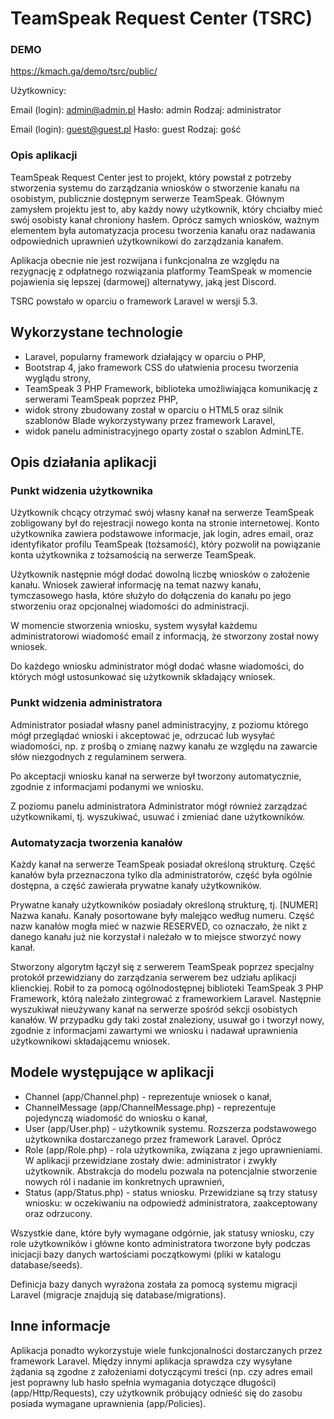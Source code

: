 TeamSpeak Request Center (TSRC)
===============================

### DEMO
https://kmach.ga/demo/tsrc/public/

Użytkownicy:

Email (login): admin@admin.pl Hasło: admin Rodzaj: administrator

Email (login): guest@guest.pl Hasło: guest Rodzaj: gość

### Opis aplikacji

TeamSpeak Request Center jest to projekt, który powstał z potrzeby stworzenia systemu do zarządzania wniosków o stworzenie kanału na osobistym, publicznie dostępnym serwerze TeamSpeak. Głównym zamysłem projektu jest to, aby każdy nowy użytkownik, który chciałby mieć swój osobisty kanał chroniony hasłem. Oprócz samych wniosków, ważnym elementem była automatyzacja procesu tworzenia kanału oraz nadawania odpowiednich uprawnień użytkownikowi do zarządzania kanałem.

Aplikacja obecnie nie jest rozwijana i funkcjonalna ze względu na rezygnację z odpłatnego rozwiązania platformy TeamSpeak w momencie pojawienia się lepszej (darmowej) alternatywy, jaką jest Discord.

TSRC powstało w oparciu o framework Laravel w wersji 5.3.

Wykorzystane technologie
------------------------

* Laravel, popularny framework działający w oparciu o PHP,
* Bootstrap 4, jako framework CSS do ułatwienia procesu tworzenia wyglądu strony,
* TeamSpeak 3 PHP Framework, biblioteka umożliwiająca komunikację z serwerami TeamSpeak poprzez PHP,
* widok strony zbudowany został w oparciu o HTML5 oraz silnik szablonów Blade wykorzystywany przez framework Laravel,
* widok panelu administracyjnego oparty został o szablon AdminLTE.

Opis działania aplikacji
------------------------

### Punkt widzenia użytkownika
Użytkownik chcący otrzymać swój własny kanał na serwerze TeamSpeak zobligowany był do rejestracji nowego konta na stronie internetowej. Konto użytkownika zawiera podstawowe informacje, jak login, adres email, oraz identyfikator profilu TeamSpeak (tożsamość), który pozwolił na powiązanie konta użytkownika z tożsamością na serwerze TeamSpeak.

Użytkownik następnie mógł dodać dowolną liczbę wniosków o założenie kanału. Wniosek zawierał informację na temat nazwy kanału, tymczasowego hasła, które służyło do dołączenia do kanału po jego stworzeniu oraz opcjonalnej wiadomości do administracji.

W momencie stworzenia wniosku, system wysyłał każdemu administratorowi wiadomość email z informacją, że stworzony został nowy wniosek.

Do każdego wniosku administrator mógł dodać własne wiadomości, do których mógł ustosunkować się użytkownik składający wniosek.

### Punkt widzenia administratora
Administrator posiadał własny panel administracyjny, z poziomu którego mógł przeglądać wnioski i akceptować je, odrzucać lub wysyłać wiadomości, np. z prośbą o zmianę nazwy kanału ze względu na zawarcie słów niezgodnych z regulaminem serwera.

Po akceptacji wniosku kanał na serwerze był tworzony automatycznie, zgodnie z informacjami podanymi we wniosku.

Z poziomu panelu administratora Administrator mógł również zarządzać użytkownikami, tj. wyszukiwać, usuwać i zmieniać dane użytkowników.

### Automatyzacja tworzenia kanałów
Każdy kanał na serwerze TeamSpeak posiadał określoną strukturę. Część kanałów była przeznaczona tylko dla administratorów, część była ogólnie dostępna, a część zawierała prywatne kanały użytkowników.

Prywatne kanały użytkowników posiadały określoną strukturę, tj. [NUMER] Nazwa kanału. Kanały posortowane były malejąco według numeru. Część nazw kanałów mogła mieć w nazwie RESERVED, co oznaczało, że nikt z danego kanału już nie korzystał i należało w to miejsce stworzyć nowy kanał.

Stworzony algorytm łączył się z serwerem TeamSpeak poprzez specjalny protokół przewidziany do zarządzania serwerem bez udziału aplikacji klienckiej. Robił to za pomocą ogólnodostępnej biblioteki TeamSpeak 3 PHP Framework, którą należało zintegrować z frameworkiem Laravel. Następnie wyszukiwał nieużywany kanał na serwerze spośród sekcji osobistych kanałów. W przypadku gdy taki został znaleziony, usuwał go i tworzył nowy, zgodnie z informacjami zawartymi we wniosku i nadawał uprawnienia użytkownikowi składającemu wniosek.

Modele występujące w aplikacji
------------------------------
* Channel (app/Channel.php) - reprezentuje wniosek o kanał,
* ChannelMessage (app/ChannelMessage.php) - reprezentuje pojedynczą wiadomość do wniosku o kanał,
* User (app/User.php) - użytkownik systemu. Rozszerza podstawowego użytkownika dostarczanego przez framework Laravel. Oprócz 
* Role (app/Role.php) - rola użytkownika, związana z jego uprawnieniami. W aplikacji przewidziane zostały dwie: administrator i zwykły użytkownik. Abstrakcja do modelu pozwala na potencjalnie stworzenie nowych ról i nadanie im konkretnych uprawnień,
* Status (app/Status.php) - status wniosku. Przewidziane są trzy statusy wniosku: w oczekiwaniu na odpowiedź administratora, zaakceptowany oraz odrzucony.

Wszystkie dane, które były wymagane odgórnie, jak statusy wniosku, czy role użytkowników i główne konto administratora tworzone były podczas inicjacji bazy danych wartościami początkowymi (pliki w katalogu database/seeds).

Definicja bazy danych wyrażona została za pomocą systemu migracji Laravel (migracje znajdują się database/migrations).

Inne informacje
---------------
Aplikacja ponadto wykorzystuje wiele funkcjonalności dostarczanych przez framework Laravel. Między innymi aplikacja sprawdza czy wysyłane żądania są zgodne z założeniami dotyczącymi treści (np. czy adres email jest poprawny lub hasło spełnia wymagania dotyczące długości) (app/Http/Requests), czy użytkownik próbujący odnieść się do zasobu posiada wymagane uprawnienia (app/Policies).
